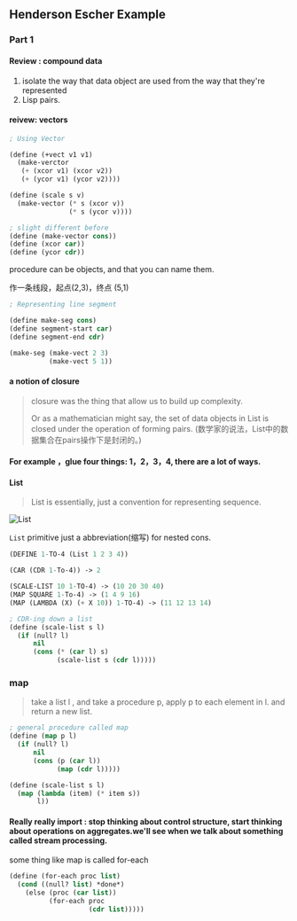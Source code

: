 ## Henderson Escher Example

### Part 1

#### Review : compound data

1. isolate the way that data object are used from the way that they're represented
2. Lisp pairs.

#### reivew: vectors

```lisp
; Using Vector

(define (+vect v1 v1)
  (make-verctor
   (+ (xcor v1) (xcor v2))
   (+ (ycor v1) (ycor v2))))

(define (scale s v)
  (make-vector (* s (xcor v))
               (* s (ycor v))))

; slight different before
(define (make-vector cons))
(define (xcor car))
(define (ycor cdr))
```

procedure can be objects, and that you can name them.

作一条线段，起点(2,3)，终点 (5,1)

```lisp
; Representing line segment

(define make-seg cons)
(define segment-start car)
(define segment-end cdr)

(make-seg (make-vect 2 3)
          (make-vect 5 1))
```

#### a notion of closure

> closure was the thing that allow us to build up complexity.
>
> Or as a mathematician might say, the set of data objects in List is closed under the operation of forming pairs. (数学家的说法，List中的数据集合在pairs操作下是封闭的。)

#### For example ，glue four things:  1，2，3，4,  there are a lot of ways.

#### List

> List is essentially, just a convention for representing sequence.

![List](/Users/Ace/Documents/Workspace/hacker-notes/SICP/png/List.png)

`List` primitive just a abbreviation(缩写) for nested cons.

```lisp
(DEFINE 1-TO-4 (List 1 2 3 4))

(CAR (CDR 1-To-4)) -> 2
```



```lisp
(SCALE-LIST 10 1-TO-4) -> (10 20 30 40)
(MAP SQUARE 1-To-4) -> (1 4 9 16)
(MAP (LAMBDA (X) (+ X 10)) 1-TO-4) -> (11 12 13 14)

; CDR-ing down a list 
(define (scale-list s l)
  (if (null? l)
      nil
      (cons (* (car l) s)
            (scale-list s (cdr l)))))
```

### map

> take a list l , and take a procedure p, apply p to each element in l. and return a new list.

```lisp
; general procedure called map
(define (map p l)
  (if (null? l)
      nil
      (cons (p (car l))
            (map (cdr l)))))

(define (scale-list s l)
  (map (lambda (item) (* item s))
       l))
```



#### Really really import : stop thinking about control structure, start thinking about operations on aggregates.we'll see when we talk about something called **stream processing**.

some thing like map is called for-each

```lisp
(define (for-each proc list)
  (cond ((null? list) *done*)
    (else (proc (car list))
          (for-each proc
                    (cdr list)))))
```

